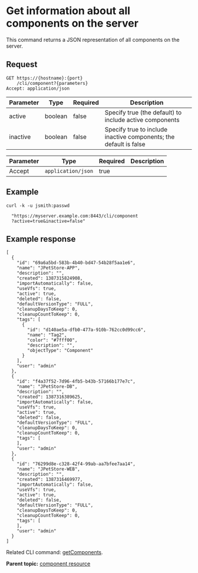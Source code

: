 # Get information about all components on the server

This command returns a JSON representation of all components on the server.

## Request

```
GET https://{hostname}:{port}
    /cli/component?{parameters}
Accept: application/json

```

|Parameter|Type|Required|Description|
|---------|----|--------|-----------|
|active|boolean|false|Specify true \(the default\) to include active components|
|inactive|boolean|false|Specify true to include inactive components; the default is false|

|Parameter|Type|Required|Description|
|---------|----|--------|-----------|
|Accept|`application/json`|true| |

## Example

```
curl -k -u jsmith:passwd 
   
  "https://myserver.example.com:8443/cli/component
  ?active=true&inactive=false"
```

## Example response

```
[
  {
    "id": "69a6a5bd-583b-4b40-bd47-54b28f5aa1e6",
    "name": "JPetStore-APP",
    "description": "",
    "created": 1387315824908,
    "importAutomatically": false,
    "useVfs": true,
    "active": true,
    "deleted": false,
    "defaultVersionType": "FULL",
    "cleanupDaysToKeep": 0,
    "cleanupCountToKeep": 0,
    "tags": [
      {
        "id": "d140ae5a-dfb0-477a-910b-762cc0d99cc6",
        "name": "Tag2",
        "color": "#7fff00",
        "description": "",
        "objectType": "Component"
      }
    ],
    "user": "admin"
  },
  {
    "id": "f4a37f52-7d96-4fb5-b43b-57166b177e7c",
    "name": "JPetStore-DB",
    "description": "",
    "created": 1387316389625,
    "importAutomatically": false,
    "useVfs": true,
    "active": true,
    "deleted": false,
    "defaultVersionType": "FULL",
    "cleanupDaysToKeep": 0,
    "cleanupCountToKeep": 0,
    "tags": [
    ],
    "user": "admin"
  },
  {
    "id": "76299d8e-c328-42f4-99ab-aa7bfee7aa14",
    "name": "JPetStore-WEB",
    "description": "",
    "created": 1387316469977,
    "importAutomatically": false,
    "useVfs": true,
    "active": true,
    "deleted": false,
    "defaultVersionType": "FULL",
    "cleanupDaysToKeep": 0,
    "cleanupCountToKeep": 0,
    "tags": [
    ],
    "user": "admin"
  }
]
```

Related CLI command: [getComponents](udclient_getcomponents.md).

**Parent topic:** [component resource](../../com.ibm.udeploy.api.doc/topics/rest_cli_component.md)

